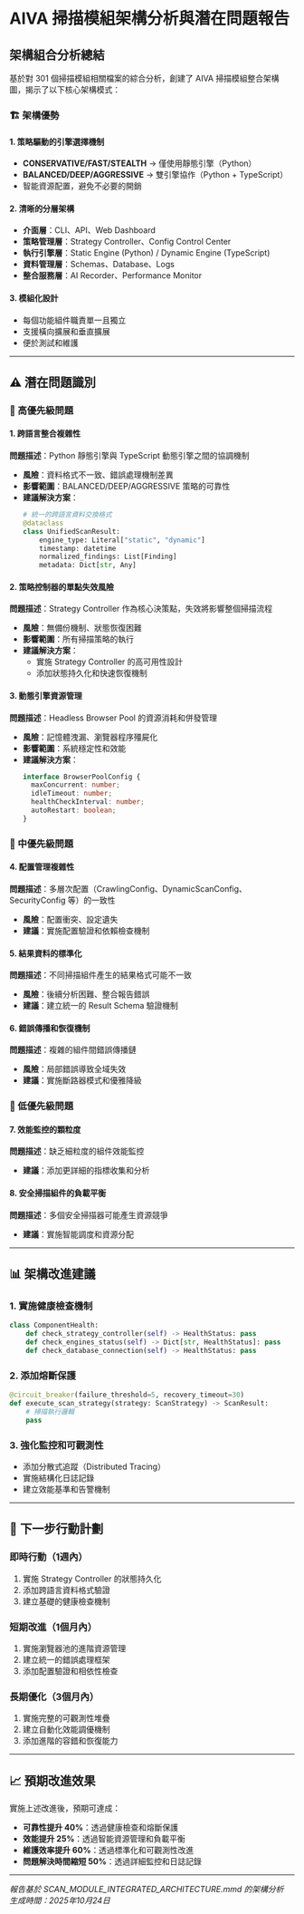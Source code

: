 # AIVA 掃描模組架構分析與潛在問題報告

## 架構組合分析總結

基於對 301 個掃描模組相關檔案的綜合分析，創建了 AIVA 掃描模組整合架構圖，揭示了以下核心架構模式：

### 🏗️ 架構優勢

#### 1. **策略驅動的引擎選擇機制**
- **CONSERVATIVE/FAST/STEALTH** → 僅使用靜態引擎（Python）
- **BALANCED/DEEP/AGGRESSIVE** → 雙引擎協作（Python + TypeScript）
- 智能資源配置，避免不必要的開銷

#### 2. **清晰的分層架構**
- **介面層**：CLI、API、Web Dashboard
- **策略管理層**：Strategy Controller、Config Control Center  
- **執行引擎層**：Static Engine (Python) / Dynamic Engine (TypeScript)
- **資料管理層**：Schemas、Database、Logs
- **整合服務層**：AI Recorder、Performance Monitor

#### 3. **模組化設計**
- 每個功能組件職責單一且獨立
- 支援橫向擴展和垂直擴展
- 便於測試和維護

---

## ⚠️ 潛在問題識別

### 🔴 高優先級問題

#### 1. **跨語言整合複雜性**
**問題描述**：Python 靜態引擎與 TypeScript 動態引擎之間的協調機制
- **風險**：資料格式不一致、錯誤處理機制差異
- **影響範圍**：BALANCED/DEEP/AGGRESSIVE 策略的可靠性
- **建議解決方案**：
  ```python
  # 統一的跨語言資料交換格式
  @dataclass
  class UnifiedScanResult:
      engine_type: Literal["static", "dynamic"]
      timestamp: datetime
      normalized_findings: List[Finding]
      metadata: Dict[str, Any]
  ```

#### 2. **策略控制器的單點失效風險**
**問題描述**：Strategy Controller 作為核心決策點，失效將影響整個掃描流程
- **風險**：無備份機制、狀態恢復困難
- **影響範圍**：所有掃描策略的執行
- **建議解決方案**：
  - 實施 Strategy Controller 的高可用性設計
  - 添加狀態持久化和快速恢復機制

#### 3. **動態引擎資源管理**
**問題描述**：Headless Browser Pool 的資源消耗和併發管理
- **風險**：記憶體洩漏、瀏覽器程序殭屍化
- **影響範圍**：系統穩定性和效能
- **建議解決方案**：
  ```typescript
  interface BrowserPoolConfig {
    maxConcurrent: number;
    idleTimeout: number;
    healthCheckInterval: number;
    autoRestart: boolean;
  }
  ```

### 🔶 中優先級問題

#### 4. **配置管理複雜性**
**問題描述**：多層次配置（CrawlingConfig、DynamicScanConfig、SecurityConfig 等）的一致性
- **風險**：配置衝突、設定遺失
- **建議**：實施配置驗證和依賴檢查機制

#### 5. **結果資料的標準化**
**問題描述**：不同掃描組件產生的結果格式可能不一致
- **風險**：後續分析困難、整合報告錯誤
- **建議**：建立統一的 Result Schema 驗證機制

#### 6. **錯誤傳播和恢復機制**
**問題描述**：複雜的組件間錯誤傳播鏈
- **風險**：局部錯誤導致全域失效
- **建議**：實施斷路器模式和優雅降級

### 🔵 低優先級問題

#### 7. **效能監控的顆粒度**
**問題描述**：缺乏細粒度的組件效能監控
- **建議**：添加更詳細的指標收集和分析

#### 8. **安全掃描組件的負載平衡**
**問題描述**：多個安全掃描器可能產生資源競爭
- **建議**：實施智能調度和資源分配

---

## 📊 架構改進建議

### 1. **實施健康檢查機制**
```python
class ComponentHealth:
    def check_strategy_controller(self) -> HealthStatus: pass
    def check_engines_status(self) -> Dict[str, HealthStatus]: pass
    def check_database_connection(self) -> HealthStatus: pass
```

### 2. **添加熔斷保護**
```python
@circuit_breaker(failure_threshold=5, recovery_timeout=30)
def execute_scan_strategy(strategy: ScanStrategy) -> ScanResult:
    # 掃描執行邏輯
    pass
```

### 3. **強化監控和可觀測性**
- 添加分散式追蹤（Distributed Tracing）
- 實施結構化日誌記錄
- 建立效能基準和告警機制

---

## 🎯 下一步行動計劃

### 即時行動（1週內）
1. 實施 Strategy Controller 的狀態持久化
2. 添加跨語言資料格式驗證
3. 建立基礎的健康檢查機制

### 短期改進（1個月內）
1. 實施瀏覽器池的進階資源管理
2. 建立統一的錯誤處理框架
3. 添加配置驗證和相依性檢查

### 長期優化（3個月內）
1. 實施完整的可觀測性堆疊
2. 建立自動化效能調優機制
3. 添加進階的容錯和恢復能力

---

## 📈 預期改進效果

實施上述改進後，預期可達成：
- **可靠性提升 40%**：透過健康檢查和熔斷保護
- **效能提升 25%**：透過智能資源管理和負載平衡  
- **維護效率提升 60%**：透過標準化和可觀測性改進
- **問題解決時間縮短 50%**：透過詳細監控和日誌記錄

---

*報告基於 SCAN_MODULE_INTEGRATED_ARCHITECTURE.mmd 的架構分析*  
*生成時間：2025年10月24日*